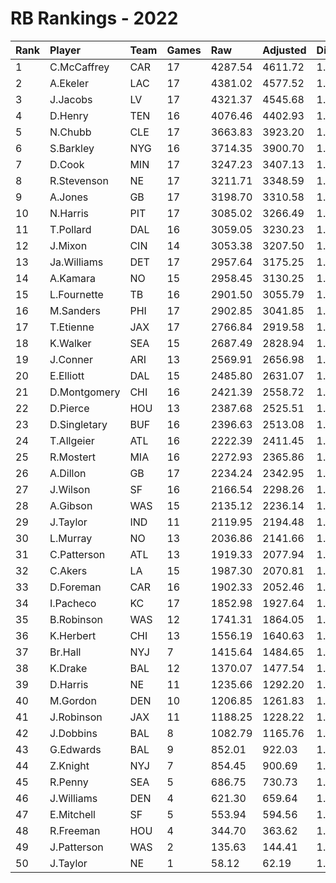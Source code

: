 # RB Rankings - 2022

| Rank | Player       | Team | Games | Raw     | Adjusted | Difficulty | Avg/Game | Typical | Consistency | Trend    |
| :----| :------------| :----| :-----| :-------| :--------| :----------| :--------| :-------| :-----------| :--------|
| 1    | C.McCaffrey  | CAR  | 17    | 4287.54 | 4611.72  | 1.076      | 252.21   | 256.00  | 9/0/8       | +75.9%   |
| 2    | A.Ekeler     | LAC  | 17    | 4381.02 | 4577.52  | 1.045      | 257.71   | 242.00  | 7/1/9       | +76.5%   |
| 3    | J.Jacobs     | LV   | 17    | 4321.37 | 4545.68  | 1.052      | 254.20   | 224.50  | 8/0/9       | +137.0%  |
| 4    | D.Henry      | TEN  | 16    | 4076.46 | 4402.93  | 1.080      | 254.78   | 256.00  | 6/3/7       | +74.6%   |
| 5    | N.Chubb      | CLE  | 17    | 3663.83 | 3923.20  | 1.071      | 215.52   | 217.00  | 8/1/8       | +71.1%   |
| 6    | S.Barkley    | NYG  | 16    | 3714.35 | 3900.70  | 1.050      | 232.15   | 237.50  | 6/3/7       | +68.5%   |
| 7    | D.Cook       | MIN  | 17    | 3247.23 | 3407.13  | 1.049      | 191.01   | 181.50  | 8/1/8       | +91.8%   |
| 8    | R.Stevenson  | NE   | 17    | 3211.71 | 3348.59  | 1.043      | 188.92   | 185.50  | 6/3/8       | +117.3%  |
| 9    | A.Jones      | GB   | 17    | 3198.70 | 3310.58  | 1.035      | 188.16   | 197.00  | 10/1/6      | +113.0%  |
| 10   | N.Harris     | PIT  | 17    | 3085.02 | 3266.49  | 1.059      | 181.47   | 178.00  | 10/0/7      | +55.3%   |
| 11   | T.Pollard    | DAL  | 16    | 3059.05 | 3230.23  | 1.056      | 191.19   | 202.00  | 9/1/6       | +146.7%  |
| 12   | J.Mixon      | CIN  | 14    | 3053.38 | 3207.50  | 1.050      | 218.10   | 201.00  | 7/2/5       | +88.2%   |
| 13   | Ja.Williams  | DET  | 17    | 2957.64 | 3175.25  | 1.074      | 173.98   | 173.00  | 9/2/6       | +121.8%  |
| 14   | A.Kamara     | NO   | 15    | 2958.45 | 3130.25  | 1.058      | 197.23   | 186.50  | 8/2/5       | +108.2%  |
| 15   | L.Fournette  | TB   | 16    | 2901.50 | 3055.79  | 1.053      | 181.34   | 185.00  | 10/2/4      | +101.5%  |
| 16   | M.Sanders    | PHI  | 17    | 2902.85 | 3041.85  | 1.048      | 170.76   | 146.00  | 7/2/8       | +133.1%  |
| 17   | T.Etienne    | JAX  | 17    | 2766.84 | 2919.58  | 1.055      | 162.76   | 158.00  | 9/1/7       | +151.2%  |
| 18   | K.Walker     | SEA  | 15    | 2687.49 | 2828.94  | 1.053      | 179.17   | 148.50  | 4/0/11      | +133.4%  |
| 19   | J.Conner     | ARI  | 13    | 2569.91 | 2656.98  | 1.034      | 197.69   | 209.00  | 8/0/5       | +87.2%   |
| 20   | E.Elliott    | DAL  | 15    | 2485.80 | 2631.07  | 1.058      | 165.72   | 173.50  | 6/2/7       | +63.7%   |
| 21   | D.Montgomery | CHI  | 16    | 2421.39 | 2558.72  | 1.057      | 151.34   | 153.00  | 7/2/7       | +122.0%  |
| 22   | D.Pierce     | HOU  | 13    | 2387.68 | 2525.51  | 1.058      | 183.67   | 177.00  | 4/2/7       | INACTIVE |
| 23   | D.Singletary | BUF  | 16    | 2396.63 | 2513.08  | 1.049      | 149.79   | 156.50  | 10/0/6      | +104.1%  |
| 24   | T.Allgeier   | ATL  | 16    | 2222.39 | 2411.45  | 1.085      | 138.90   | 147.00  | 8/2/6       | +148.2%  |
| 25   | R.Mostert    | MIA  | 16    | 2272.93 | 2365.86  | 1.041      | 142.06   | 159.50  | 11/0/5      | +139.8%  |
| 26   | A.Dillon     | GB   | 17    | 2234.24 | 2342.95  | 1.049      | 131.43   | 127.50  | 8/2/7       | +136.0%  |
| 27   | J.Wilson     | SF   | 16    | 2166.54 | 2298.26  | 1.061      | 135.41   | 128.50  | 6/1/9       | +160.0%  |
| 28   | A.Gibson     | WAS  | 15    | 2135.12 | 2236.14  | 1.047      | 142.34   | 147.00  | 9/0/6       | +95.1%   |
| 29   | J.Taylor     | IND  | 11    | 2119.95 | 2194.48  | 1.035      | 192.72   | 183.00  | 4/0/7       | INACTIVE |
| 30   | L.Murray     | NO   | 13    | 2036.86 | 2141.66  | 1.051      | 156.68   | 142.50  | 5/1/7       | +72.7%   |
| 31   | C.Patterson  | ATL  | 13    | 1919.33 | 2077.94  | 1.083      | 147.64   | 148.00  | 7/1/5       | +142.4%  |
| 32   | C.Akers      | LA   | 15    | 1987.30 | 2070.81  | 1.042      | 132.49   | 123.50  | 7/0/8       | +307.7%  |
| 33   | D.Foreman    | CAR  | 16    | 1902.33 | 2052.46  | 1.079      | 118.90   | 123.00  | 10/0/6      | +580.8%  |
| 34   | I.Pacheco    | KC   | 17    | 1852.98 | 1927.64  | 1.040      | 109.00   | 99.00   | 6/1/10      | +218.6%  |
| 35   | B.Robinson   | WAS  | 12    | 1741.31 | 1864.05  | 1.070      | 145.11   | 149.00  | 5/1/6       | +100.9%  |
| 36   | K.Herbert    | CHI  | 13    | 1556.19 | 1640.63  | 1.054      | 119.71   | 107.50  | 8/0/5       | +238.2%  |
| 37   | Br.Hall      | NYJ  | 7     | 1415.64 | 1484.65  | 1.049      | 202.23   | 197.50  | 3/1/3       | INACTIVE |
| 38   | K.Drake      | BAL  | 12    | 1370.07 | 1477.54  | 1.078      | 114.17   | 124.50  | 8/0/4       | +355.9%  |
| 39   | D.Harris     | NE   | 11    | 1235.66 | 1292.20  | 1.046      | 112.33   | 94.50   | 3/0/8       | +142.6%  |
| 40   | M.Gordon     | DEN  | 10    | 1206.85 | 1261.83  | 1.046      | 120.68   | 129.50  | 4/1/5       | INACTIVE |
| 41   | J.Robinson   | JAX  | 11    | 1188.25 | 1228.22  | 1.034      | 108.02   | 123.50  | 7/0/4       | INACTIVE |
| 42   | J.Dobbins    | BAL  | 8     | 1082.79 | 1165.76  | 1.077      | 135.35   | 149.00  | 4/1/3       | +174.7%  |
| 43   | G.Edwards    | BAL  | 9     | 852.01  | 922.03   | 1.082      | 94.67    | 81.00   | 4/0/5       | +289.0%  |
| 44   | Z.Knight     | NYJ  | 7     | 854.45  | 900.69   | 1.054      | 122.06   | 129.00  | 4/0/3       | +219.0%  |
| 45   | R.Penny      | SEA  | 5     | 686.75  | 730.73   | 1.064      | 137.35   | 103.00  | 2/0/3       | INACTIVE |
| 46   | J.Williams   | DEN  | 4     | 621.30  | 659.64   | 1.062      | 155.32   | 198.50  | 3/0/1       | INACTIVE |
| 47   | E.Mitchell   | SF   | 5     | 553.94  | 594.56   | 1.073      | 110.79   | 121.00  | 3/0/2       | N/A      |
| 48   | R.Freeman    | HOU  | 4     | 344.70  | 363.62   | 1.055      | 86.17    | 98.50   | 1/3/0       | N/A      |
| 49   | J.Patterson  | WAS  | 2     | 135.63  | 144.41   | 1.065      | 67.81    | 66.00   | 1/0/1       | N/A      |
| 50   | J.Taylor     | NE   | 1     | 58.12   | 62.19    | 1.070      | 58.12    | 58.00   | 0/1/0       | INACTIVE |

